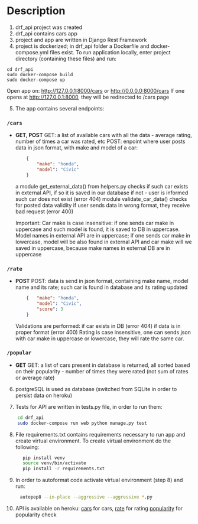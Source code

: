 # Description
1. drf_api project was created
2. drf_api contains cars app 
3. project and app are written in Django Rest Framework 
4. project is dockerized; in drf_api folder a Dockerfile and docker-compose.yml files exist.
To run application locally, enter project directory (containing these files) and run:

```
cd drf_api
sudo docker-compose build
sudo docker-compose up
```
Open app on: http://127.0.0.1:8000/cars or http://0.0.0.0:8000/cars
If one opens at http://127.0.0.1:8000, they will be redirected to /cars page

5. The app contains several endpoints:

### `/cars`
* **GET, POST**
    GET:
    a list of available cars with all the data - average rating, number of times a car was rated, etc
    POST:
    enpoint where user posts data in json format, with make and model of a car:

    ```json
        {
            "make": "honda",
            "model": "Civic"
        }
    ```
    a module get_external_data() from helpers.py checks if such car exists in external API, if so it is saved in our database
    if not - user is informed such car does not exist (error 404)
    module validate_car_data() checks for posted data validity
    if user sends data in wrong format, they receive bad request (error 400)

    Important: Car make is case insensitive:
    if one sends car make in uppercase and such model is found, it is saved to DB in uppercase. Model names in external API are in uppercase;
    if one sends car make in lowercase, model will be also found in external API and car make will we saved in uppercase, because make names in external DB are in uppercase

### `/rate`
* **POST**
    POST:
    data is send in json format, containing make name, model name and its rate; such car is found in database and its rating updated
    ```json
        {   "make": "honda",
            "model": "Civic",
            "score": 3
        }
    ```
    Validations are performed: 
    if car exists in DB (error 404)
    if data is in proper format (error 400)
    Rating is case insensitive, one can sends json with car make in uppercase or lowercase, they will rate the same car.

### `/popular`
* **GET**
    GET:
    a list of cars present in database is returned, all sorted based on their popularity - number of times they were rated (not sum of rates or average rate)

6. postgreSQL is used as database (switched from SQLite in order to persist data on heroku)

7. Tests for API are written in tests.py file, in order to run them:
```bash
    cd drf_api
    sudo docker-compose run web python manage.py test 
```
8. File requirements.txt contains requirements necessary to run app and create virtual environment.
    To create virtual environment do the following:

```bash
      pip install venv
      source venv/bin/activate
      pip install -r requirements.txt
```
9.  In order to autoformat code activate virtual environment (step 8) and run:
```bash
     autopep8 --in-place --aggressive --aggressive *.py
```

10. API is available on heroku: [cars](https://drf-cars-api.herokuapp.com/cars/) for cars, 
     [rate](https://drf-cars-api.herokuapp.com/rate/) for rating
      [popularity](https://drf-cars-api.herokuapp.com/popular/) for popularity check



